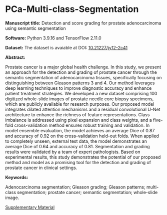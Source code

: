 # PCa-Multi-class-Segmentation
**Manuscript title:** Detection and score grading for prostate adenocarcinoma using semantic segmentation

**Software:** Python 3.9.16 and TensorFlow 2.11.0

**Dataset:** The dataset is avaiable at DOI: [10.21227/jy12-2c41](https://dx.doi.org/10.21227/jy12-2c41)

**Abstract:**

Prostate cancer is a major global health challenge. In this study, we present an approach for the detection and grading of prostate cancer through the semantic segmentation of adenocarcinoma tissues, specifically focusing on distinguishing between Gleason patterns 3 and 4. Our method leverages deep learning techniques to improve diagnostic accuracy and enhance patient treatment strategies. We developed a new dataset comprising 100 digitized whole-slide images of prostate needle core biopsy specimens, which are publicly available for research purposes. Our proposed model integrates dilated attention mechanisms and a residual convolutional U-Net architecture to enhance the richness of feature representations. Class imbalance is addressed using pixel expansion and class weights, and a five-fold cross-validation method ensures robust training and validation. In model ensemble evaluation, the model achieves an average Dice of 0.87 and accuracy of 0.92 on the cross-validation held-out folds. When applied to completely unseen, external test data, the model demonstrates an average Dice of 0.64 and accuracy of 0.81. Segmentation and grading results were validated by a team of expert pathologists. Based on experimental results, this study demonstrates the potential of our proposed method and model as a promising tool for the detection and grading of prostate cancer in clinical settings.

**Keywords:**

Adenocarcinoma segmentation; Gleason grading; Gleason patterns; multi-class segmentation; prostate cancer; semantic segmentation; whole-slide image.

[Supplementary Material](https://github.com/kasikrit/PCa-Multi-class-Segmentation/blob/main/Supplementary-Material-PLOS-One-R1.pdf)

